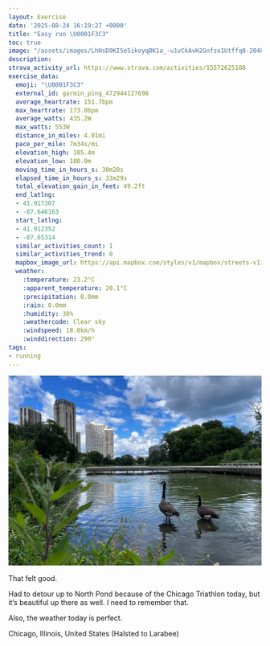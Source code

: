 ```yaml
---
layout: Exercise
date: '2025-08-24 16:19:27 +0000'
title: "Easy run \U0001F3C3"
toc: true
image: "/assets/images/LhHsD9KI5e5ikoyqBK1a_-u1vCkAvH2Gnfzo1Utffq8-2048x1536.jpg.jpeg"
description:
strava_activity_url: https://www.strava.com/activities/15572625188
exercise_data:
  emoji: "\U0001F3C3"
  external_id: garmin_ping_472944127698
  average_heartrate: 151.7bpm
  max_heartrate: 173.0bpm
  average_watts: 435.2W
  max_watts: 553W
  distance_in_miles: 4.01mi
  pace_per_mile: 7m34s/mi
  elevation_high: 185.4m
  elevation_low: 180.0m
  moving_time_in_hours_s: 30m20s
  elapsed_time_in_hours_s: 33m29s
  total_elevation_gain_in_feet: 49.2ft
  end_latlng:
  - 41.917307
  - -87.646163
  start_latlng:
  - 41.912352
  - -87.65314
  similar_activities_count: 1
  similar_activities_trend: 0
  mapbox_image_url: https://api.mapbox.com/styles/v1/mapbox/streets-v11/static/path-5+787af2-1.0(%7Dgy~Ffm~uO%40eCDw%40A%7DAE%7D%40%40eBGwBDUFcCM%7DEJ_B%40o%40KkC%40u%40Ae%40%40uCC%7DA%40y%40CMcCHCAAKCq%40EG%3F%7DBC%7D%40HmBAs%40GyAAaDBwAIw%40%40%7B%40AIGEEIIk%40D_ACkABu%40AeECc%40B_BEaBJ%7DA%40oBG_BQo%40FU%40o%40JaA%3F%5DIgAEOMSECMCo%40DQDON%5DL%5DTMBYAS%40q%40LMCCCAqAQUIU%3FOHOK%5BM%7B%40WqACEKEuARKIKA_%40%40MBYNCD%3FH%40f%40OjADp%40Hj%40ALEJa%40NSL%5DLGHO%60%40MHACIJ%5BGk%40RG%3FMQOKE%3FEBm%40z%40MDIHIRCVCDM%3FYMQq%40Q%5Bi%40e%40k%40Cg%40%40m%40%5BY%40WMKDQAYH_%40GWIK%3F%5DNKAQIOMCGEUO%5DOQMEcAPw%40Pe%40PkAReA%5EoA%5EYL%5DLIF%3FJBBXBICM%3FQIM%3FaDnAQLWVKCMBYNMN_%40Ri%40r%40e%40XSROH%5DDgBx%40ORONCNALJh%40Bj%40C~%40%3FFGLmAj%40a%40FKb%40QF%5DZQBMASGe%40SK%3FOBWNW%60%40Qn%40GLs%40b%40Y%5CWnAC%5CDPLLb%40R%60%40Hf%40DLAL%40f%40n%40PH%5EAbADDAf%40c%40n%40sA%5EwANUb%40W~%40a%40hAgALQl%40a%40d%40ONMTmA%40KNB%60%40AZKRAf%40WP%3FbAMZK%60%40Bj%40A%60%40BZERE%5COJA%7C%40%40PBXATDh%40Al%40Jd%40Ex%40BDLBb%40DpAAh%40Hb%40B%5CIP%40tFZHA%7CB%40T%3FjA%40Z%40hCHHP%40DAhAAXEb%40BNGbAIdABBJBjAEdADl%40Qf%40%40TNRDR%3F%7C%40Dv%40Az%40%40bCC%7C%40%40n%40CbAFxDHz%40%40p%40HrAHj%40N%40),pin-s-s+e5b22e(-87.65156,41.91375),pin-s-f+89ae00(-87.64620999999995,41.919919999999976)/auto/800x800?access_token=pk.eyJ1Ijoiam9zaGJlY2ttYW4iLCJhIjoiY205eWR2aDd1MWZ6djJrbXc4a3M0bWZleiJ9.XiG9OWkNcZk2QzjJbxLB4A
  weather:
    :temperature: 23.2°C
    :apparent_temperature: 20.1°C
    :precipitation: 0.0mm
    :rain: 0.0mm
    :humidity: 38%
    :weathercode: Clear sky
    :windspeed: 18.0km/h
    :winddirection: 290°
tags:
- running
---
```


![Easy run](/assets/images/LhHsD9KI5e5ikoyqBK1a_-u1vCkAvH2Gnfzo1Utffq8-2048x1536.jpg.jpeg)

That felt good. 

Had to detour up to North Pond because of the Chicago Triathlon today, but it’s beautiful up there as well. I need to remember that. 

Also, the weather today is perfect.

Chicago, Illinois, United States (Halsted to Larabee)
